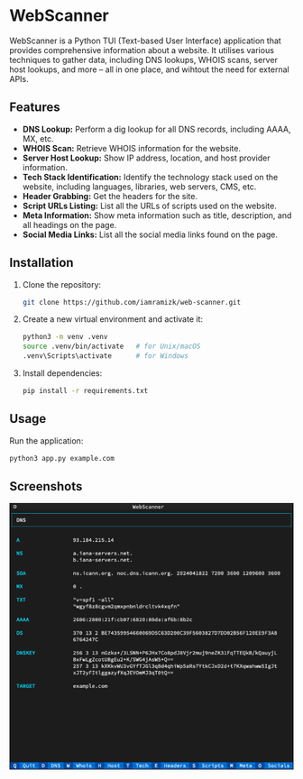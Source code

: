 # WebScanner

WebScanner is a Python TUI (Text-based User Interface) application that provides comprehensive information about a website. It utilises various techniques to gather data, including DNS lookups, WHOIS scans, server host lookups, and more – all in one place, and wihtout the need for external APIs.

## Features

- **DNS Lookup:** Perform a dig lookup for all DNS records, including AAAA, MX, etc.
- **WHOIS Scan:** Retrieve WHOIS information for the website.
- **Server Host Lookup:** Show IP address, location, and host provider information.
- **Tech Stack Identification:** Identify the technology stack used on the website, including languages, libraries, web servers, CMS, etc.
- **Header Grabbing:** Get the headers for the site.
- **Script URLs Listing:** List all the URLs of scripts used on the website.
- **Meta Information:** Show meta information such as title, description, and all headings on the page.
- **Social Media Links:** List all the social media links found on the page.

## Installation

1. Clone the repository:

   ```bash
   git clone https://github.com/iamramizk/web-scanner.git
   ```

2. Create a new virtual environment and activate it:

   ```bash
   python3 -m venv .venv
   source .venv/bin/activate   # for Unix/macOS
   .venv\Scripts\activate      # for Windows
   ```

3. Install dependencies:

   ```bash
   pip install -r requirements.txt
   ```

## Usage
Run the application:

   ```bash
   python3 app.py example.com
   ```

## Screenshots

![Screenshot 1](.screenshots/screenshot1.png)

